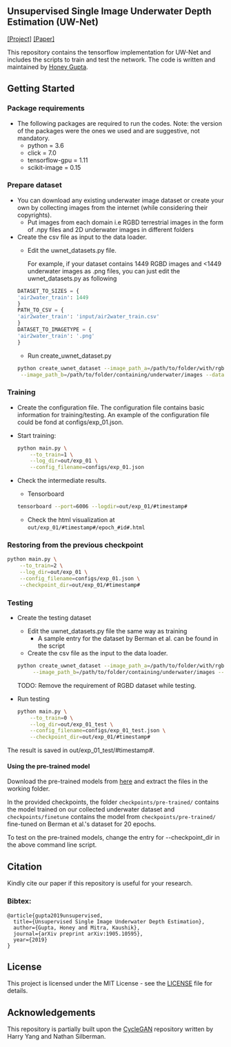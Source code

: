 ## Unsupervised Single Image Underwater Depth Estimation (UW-Net) 
[[Project]](http://www.ee.iitm.ac.in/comp_photolab/project-underwater.html) [[Paper]](https://arxiv.org/pdf/1905.10595.pdf) 

This repository contains the tensorflow implementation for UW-Net and includes the scripts to train and test the network. 
The code is written and maintained by [Honey Gupta](https://github.com/honeygupta).
## Getting Started

### Package requirements
 * The following packages are required to run the codes. Note: the version of the packages were the ones we used and are suggestive, not mandatory.
    * python = 3.6
    * click = 7.0
    * tensorflow-gpu = 1.11
    * scikit-image = 0.15

### Prepare dataset
* You can download any existing underwater image dataset or create your own by collecting images from the internet (while considering their copyrights). 
	* Put images from each domain i.e RGBD terrestrial images in the form of .npy files and 2D underwater images in different folders 
* Create the csv file as input to the data loader. 
	* Edit the uwnet_datasets.py file. 
	
	    For example, if your dataset contains 1449 RGBD images and <1449 underwater images as .png files, you can just edit the uwnet_datasets.py as following
	```python
	DATASET_TO_SIZES = {
    'air2water_train': 1449
	}
	PATH_TO_CSV = {
    'air2water_train': 'input/air2water_train.csv'
	}
	DATASET_TO_IMAGETYPE = {
    'air2water_train': '.png'
	}
	``` 
	* Run create_uwnet_dataset.py
	```bash
	python create_uwnet_dataset --image_path_a=/path/to/folder/with/rgbd/npy/files \
     --image_path_b=/path/to/folder/containing/underwater/images --dataset_name="air2water_train"
	```

### Training
* Create the configuration file. The configuration file contains basic information for training/testing. An example of the configuration file could be fond at configs/exp_01.json. 

* Start training:
    ```bash
    python main.py \
        --to_train=1 \
        --log_dir=out/exp_01 \
        --config_filename=configs/exp_01.json
    ```
* Check the intermediate results.
	* Tensorboard
	```bash
	tensorboard --port=6006 --logdir=out/exp_01/#timestamp# 
	```
	* Check the html visualization at  ```out/exp_01/#timestamp#/epoch_#id#.html```  

### Restoring from the previous checkpoint
```bash
python main.py \
    --to_train=2 \
    --log_dir=out/exp_01 \
    --config_filename=configs/exp_01.json \
    --checkpoint_dir=out/exp_01/#timestamp#
```
### Testing
* Create the testing dataset
	* Edit the uwnet_datasets.py file the same way as training
	    * A sample entry for the dataset by Berman et al. can be found in the script
	* Create the csv file as the input to the data loader. 
    ```bash
    python create_uwnet_dataset --image_path_a=/path/to/folder/with/rgbd/npy/files \
         --image_path_b=/path/to/folder/containing/underwater/images --dataset_name="hazelines"
    ```
    TODO: Remove the requirement of RGBD dataset while testing.
     
* Run testing
    ```bash
    python main.py \
        --to_train=0 \
        --log_dir=out/exp_01_test \
        --config_filename=configs/exp_01_test.json \
        --checkpoint_dir=out/exp_01/#timestamp# 
    ```
The result is saved in out/exp_01_test/#timestamp#. 

#### Using the pre-trained model
Download the pre-trained models from [here](https://drive.google.com/file/d/1zkOwdPFP3NVdBhfa-7bdIkOa5HxzNyqT/view?usp=sharing) and extract the files in the working folder.

In the provided checkpoints, the folder ```checkpoints/pre-trained/``` contains the model trained on our collected underwater dataset and 
```checkpoints/finetune``` contains the model from ```checkpoints/pre-trained/``` fine-tuned on Berman et al.'s dataset for 20 epochs.

To test on the pre-trained models, change the entry for --checkpoint_dir in the above command line script.   

## Citation
Kindly cite our paper if this repository is useful for your research.

### Bibtex:

```
@article{gupta2019unsupervised, 
  title={Unsupervised Single Image Underwater Depth Estimation}, 
  author={Gupta, Honey and Mitra, Kaushik}, 
  journal={arXiv preprint arXiv:1905.10595}, 
  year={2019}
}
```

## License

This project is licensed under the MIT License - see the [LICENSE](LICENSE) file for details.

## Acknowledgements
This repository is partially built upon the [CycleGAN](https://github.com/leehomyc/cyclegan-1) repository written by Harry Yang and Nathan Silberman.


